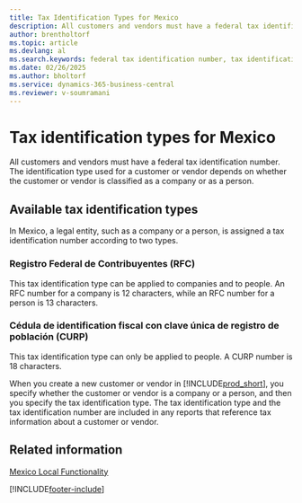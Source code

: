 ```yaml
---
title: Tax Identification Types for Mexico
description: All customers and vendors must have a federal tax identification number. This article covers the tax identification types in the Mexican version.
author: brentholtorf
ms.topic: article
ms.devlang: al
ms.search.keywords: federal tax identification number, tax identification number
ms.date: 02/26/2025
ms.author: bholtorf
ms.service: dynamics-365-business-central
ms.reviewer: v-soumramani
---
```


# Tax identification types for Mexico

All customers and vendors must have a federal tax identification number. The identification type used for a customer or vendor depends on whether the customer or vendor is classified as a company or as a person.  

## Available tax identification types

In Mexico, a legal entity, such as a company or a person, is assigned a tax identification number according to two types.  

### Registro Federal de Contribuyentes (RFC)  

This tax identification type can be applied to companies and to people. An RFC number for a company is 12 characters, while an RFC number for a person is 13 characters.  

### Cédula de identification fiscal con clave única de registro de población (CURP)

This tax identification type can only be applied to people. A CURP number is 18 characters.  

When you create a new customer or vendor in [!INCLUDE[prod_short](../../includes/prod_short.md)], you specify whether the customer or vendor is a company or a person, and then you specify the tax identification type. The tax identification type and the tax identification number are included in any reports that reference tax information about a customer or vendor.  

## Related information

[Mexico Local Functionality](mexico-local-functionality.md)

[!INCLUDE[footer-include](../../includes/footer-banner.md)]
